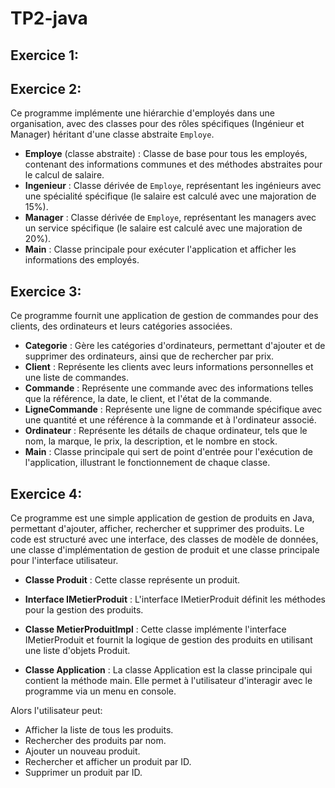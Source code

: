 # TP2-java
## Exercice 1:

## Exercice 2:
Ce programme implémente une hiérarchie d'employés dans une organisation, avec des classes pour des rôles spécifiques (Ingénieur et Manager) héritant d'une classe abstraite `Employe`.

- **Employe** (classe abstraite) : Classe de base pour tous les employés, contenant des informations communes et des méthodes abstraites pour le calcul de salaire.
- **Ingenieur** : Classe dérivée de `Employe`, représentant les ingénieurs avec une spécialité spécifique (le salaire est calculé avec une majoration de 15%).
- **Manager** : Classe dérivée de `Employe`, représentant les managers avec un service spécifique (le salaire est calculé avec une majoration de 20%).
- **Main** : Classe principale pour exécuter l'application et afficher les informations des employés.

## Exercice 3:
Ce programme fournit une application de gestion de commandes pour des clients, des ordinateurs et leurs catégories associées.

- **Categorie** : Gère les catégories d'ordinateurs, permettant d'ajouter et de supprimer des ordinateurs, ainsi que de rechercher par prix.
- **Client** : Représente les clients avec leurs informations personnelles et une liste de commandes.
- **Commande** : Représente une commande avec des informations telles que la référence, la date, le client, et l'état de la commande.
- **LigneCommande** : Représente une ligne de commande spécifique avec une quantité et une référence à la commande et à l'ordinateur associé.
- **Ordinateur** : Représente les détails de chaque ordinateur, tels que le nom, la marque, le prix, la description, et le nombre en stock.
- **Main** : Classe principale qui sert de point d'entrée pour l'exécution de l'application, illustrant le fonctionnement de chaque classe.

## Exercice 4:
Ce programme est une simple application de gestion de produits en Java, permettant d'ajouter, afficher, rechercher et supprimer des produits. Le code est structuré avec une interface, des classes de modèle de données, une classe d'implémentation de gestion de produit et une classe principale pour l'interface utilisateur.

- **Classe Produit** : Cette classe représente un produit.

- **Interface IMetierProduit** : L'interface IMetierProduit définit les méthodes pour la gestion des produits.

- **Classe MetierProduitImpl** : Cette classe implémente l'interface IMetierProduit et fournit la logique de gestion des produits en utilisant une liste d'objets Produit.

- **Classe Application** : La classe Application est la classe principale qui contient la méthode main. Elle permet à l'utilisateur d'interagir avec le programme via un menu en console.

Alors l'utilisateur peut:

- Afficher la liste de tous les produits.
- Rechercher des produits par nom.
- Ajouter un nouveau produit.
- Rechercher et afficher un produit par ID.
- Supprimer un produit par ID.
